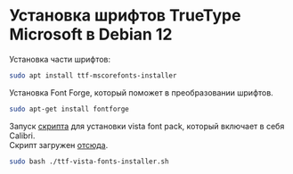 # Установка шрифтов TrueType Microsoft в Debian 12  
Установка части шрифтов:
```bash
sudo apt install ttf-mscorefonts-installer
```
Установка Font Forge, который поможет в преобразовании шрифтов.
```bash
sudo apt-get install fontforge
```
Запуск [скрипта](src/create_bridge_linux/ttf-vista-fonts-installer.sh) 
для установки vista font pack, который включает в себя Calibri.  
Скрипт загружен [отсюда](https://gist.github.com/maxwelleite/10774746/raw/ttf-vista-fonts-installer.sh).
```bash
sudo bash ./ttf-vista-fonts-installer.sh
```